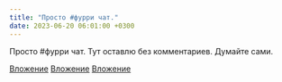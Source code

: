 ```yaml
---
title: "Просто #фурри чат."
date: 2023-06-20 06:01:00 +0300
---
```


Просто #фурри чат.
Тут оставлю без комментариев. Думайте сами.


[Вложение](/assets/vk_photos/4/vA-ZG6Jz7II.jpg)
[Вложение](/assets/vk_photos/3/67Vtn_9a33U.jpg)
[Вложение](/assets/vk_photos/2/pqUC5dG7c70.jpg)
